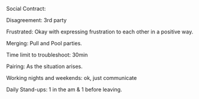 Social Contract: 

Disagreement: 3rd party

Frustrated: Okay with expressing frustration to each other in a positive way.  

Merging: Pull and Pool parties. 

Time limit to troubleshoot: 30min

Pairing: As the situation arises. 

Working nights and weekends: ok, just communicate

Daily Stand-ups: 1 in the am & 1 before leaving.